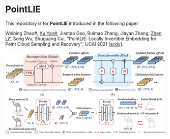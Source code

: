 # PointLIE

This repository is for **PointLIE** introduced in the following paper

Weibing Zhao#, [Xu Yan#](https://github.com/yanx27), Jiantao Gao, Ruimao Zhang, Jiayan Zhang, [Zhen Li*](https://mypage.cuhk.edu.cn/academics/lizhen/), Song Wu, Shuguang Cui, "PointLIE: Locally Invertible Embedding for Point Cloud Sampling and Recovery", IJCAI 2021 [[arxiv]](https://arxiv.org/pdf/2104.14769.pdf).
  
![](figures/figure2.png)
![](figures/figure3.png)
